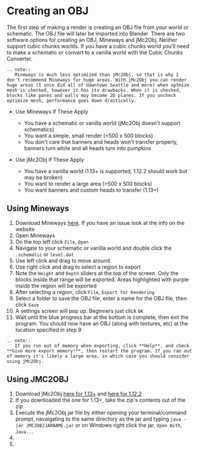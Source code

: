 <!---
title: Creating an OBJ
path: /buildtheearth/rendering/mineways
version: 1.0.0
authors:
    - @VapoR
--->

# Creating an OBJ

The first step of making a render is creating an OBJ file from your world or schematic. The OBJ file will later be imported into Blender. There are two software options for creating an OBJ, Mineways and jMc2Obj. Neither support cubic chunks worlds. If you have a cubic chunks world you'll need to make a schematic or convert to a vanilla world with the Cubic Chunks Converter.
```eval_rst
.. note::
   Mineways is much less optimized than jMc2Obj, so that is why I don't recommend Mineways for huge areas. With jMc2Obj you can render huge areas (I once did all of downtown Seattle and more) when optmize mesh is checked, however it has its drawbacks. When it is checked, blocks like panes and walls may become 2D planes. If you uncheck optimize mesh, performance goes down drastically.
```
- Use Mineways If These Apply
  * You have a schematic or vanilla world (jMc2Obj doesn't support schematics)
  * You want a simple, small render (<500 x 500 blocks)
  * You don't care that banners and heads won't transfer properly, banners turn white and all heads turn into pumpkins

- Use jMc2Obj If These Apply
  * You have a vanilla world (1.13+ is supported, 1.12.2 should work but may be broken)
  * You want to render a large area (>500 x 500 blocks)
  * You want banners and custom heads to transfer (1.13+)

## Using Mineways

1. Download Mineways [here](https://www.realtimerendering.com/erich/minecraft/public/mineways/downloads.html#downloadImgs). If you have an issue look at the info on the website
2. Open Mineways
3. On the top left click `File`, `Open`
4. Navigate to your schematic or vanilla world and double click the `.schematic` or `level.dat`
5. Use left click and drag to move around
6. Use right click and drag to select a region to export
7. Note the `Height` and `Depth` sliders at the top of the screen. Only the blocks inside that range will be exported. Areas highlighted with purple inside the region will be exported
8. After selecting a region, click `File`, `Export for Rendering`
9. Select a folder to save the OBJ file, enter a name for the OBJ file, then click `Save`
10. A settings screen will pop up. Beginners just click `OK`
11. Wait until the blue progress bar at the bottom is complete, then exit the program. You should now have an OBJ (along with textures, etc) at the location specified in step 9
```eval_rst
.. note::
   If you run out of memory when exporting, click **Help**, and check **Give more export memory!**, then restart the program. If you ran out of memory it's likely a large area, in which case you should consider using jMc2Obj.
```

## Using JMC2OBJ

1. Download jMc2Obj [here for 1.13+](https://cdn.discordapp.com/attachments/793250835294584864/888249927229124678/jMC2Obj-bte.zip) and [here for 1.12.2](https://github.com/jmc2obj/j-mc-2-obj/releases/download/50/jMc2Obj-dev_g50.jar)
2. If you downloaded the one for 1.13+, take the zip's contents out of the zip
3. Execute the jMc2Obj jar file by either opening your terminal/command prompt, navaigating to the same directory as the jar and typing `java -jar JMC2OBJJARNAME.jar` or on Windows right click the jar, `Open With`, `Java...`
4. 
5. 